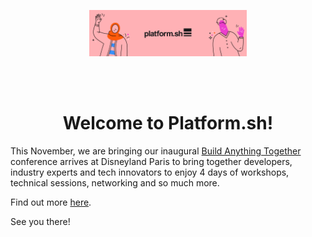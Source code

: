 

<p align="center">

<a href="https://platform.sh">
    <img src="git-hub-welcome.png" alt="Logo" width="50%">
</a>

<br /><br />

<h1 align="center">Welcome to Platform.sh!<br /></h1>

This November, we are bringing our inaugural [Build Anything Together](https://buildanythingtogether.com/) conference arrives at Disneyland Paris to bring together developers, industry experts and tech innovators to enjoy 4 days of workshops, technical sessions, networking and so much more. 

Find out more [here](https://web-eur.cvent.com/event/f325cce5-c825-4a33-80c0-0675b86c3267/websitePage:94c039a4-9b0c-489a-adc0-6fb52772ec39).

See you there!

</p>


